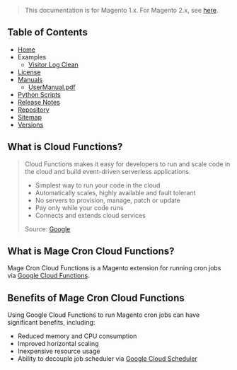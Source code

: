 <blockquote class="important">This documentation is for Magento 1.x. For Magento 2.x, see <a href="https://docs.auroraextensions.com/magento/extensions/2.x/magentocroncloudfunctions/latest/">here</a>.</blockquote>

## Table of Contents

- [Home](https://docs.auroraextensions.com/magento/extensions/1.x/magecroncloudfunctions/latest/)
- Examples
    + [Visitor Log Clean](https://docs.auroraextensions.com/magento/extensions/1.x/magecroncloudfunctions/latest/examples/visitor_log_clean/)
- [License](https://docs.auroraextensions.com/magento/extensions/1.x/magecroncloudfunctions/LICENSE.txt)
- [Manuals](https://docs.auroraextensions.com/magento/extensions/1.x/magecroncloudfunctions/latest/manuals/)
    + [UserManual.pdf](https://docs.auroraextensions.com/magento/extensions/1.x/magecroncloudfunctions/latest/manuals/UserManual.pdf)
- [Python Scripts](https://docs.auroraextensions.com/magento/extensions/1.x/magecroncloudfunctions/latest/python/src/)
- [Release Notes](https://docs.auroraextensions.com/magento/extensions/1.x/magecroncloudfunctions/RELEASE_NOTES.txt)
- [Repository](https://github.com/auroraextensions/magecroncloudfunctions)
- [Sitemap](https://docs.auroraextensions.com/magento/extensions/1.x/magecroncloudfunctions/latest/sitemap.xml)
- [Versions](https://docs.auroraextensions.com/magento/extensions/1.x/magecroncloudfunctions/)

## What is Cloud Functions?

<blockquote>
  <div>
    Cloud Functions makes it easy for developers to run and scale code in the cloud and build event-driven serverless applications.
  </div>
  <ul>
    <li>Simplest way to run your code in the cloud</li>
    <li>Automatically scales, highly available and fault tolerant</li>
    <li>No servers to provision, manage, patch or update</li>
    <li>Pay only while your code runs</li>
    <li>Connects and extends cloud services</li>
  </ul>
  <div>Source:&nbsp;<a href="https://cloud.google.com/functions/" target="_blank">Google</a></div>
</blockquote>

## What is Mage Cron Cloud Functions?

Mage Cron Cloud Functions is a Magento extension for running cron jobs via [Google Cloud Functions](https://cloud.google.com/functions/).

## Benefits of Mage Cron Cloud Functions

Using Google Cloud Functions to run Magento cron jobs can have significant benefits, including:

+ Reduced memory and CPU consumption
+ Improved horizontal scaling
+ Inexpensive resource usage
+ Ability to decouple job scheduler via [Google Cloud Scheduler](https://cloud.google.com/scheduler/)
